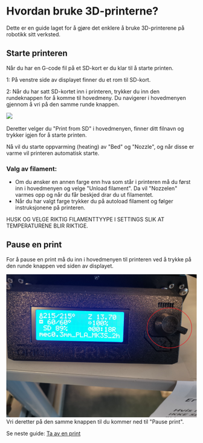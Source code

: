 # Hvordan bruke 3D-printerne?

Dette er en guide laget for å gjøre det enklere å bruke 3D-printerene på robotikk sitt verksted.

## Starte printeren

Når du har en G-code fil på et SD-kort er du klar til å starte printen.

1: På venstre side av displayet finner du et rom til SD-kort.

2: Når du har satt SD-kortet inn i printeren, trykker du inn den rundeknappen for å komme til hovedmeny. Du navigerer i hovedmenyen gjennom å vri på den samme runde knappen.

![](https://github.com/robotikklinja/3d-printere/blob/master/bilder/Printerdisplay.png)

Deretter velger du "Print from SD" i hovedmenyen, finner ditt filnavn og trykker igjen for å starte printen.

Nå vil du starte oppvarming (heating) av "Bed" og "Nozzle", og når disse er varme vil printeren automatisk starte.

### Valg av filament:
- Om du ønsker en annen farge enn hva som står i printeren må du først inn i hovedmenyen og velge "Unload filament". Da vil "Nozzelen" varmes opp og når du får beskjed drar du ut filamentet.
- Når du har valgt farge trykker du på autoload filament og følger instruksjonene på printeren.

HUSK OG VELGE RIKTIG FILAMENTTYYPE I SETTINGS SLIK AT TEMPERATURENE BLIR RIKTIGE.

## Pause en print
For å pause en print må du inn i hovedmenyen til printeren ved å trykke på den runde knappen ved siden av displayet. 

![3D-Printer_display_knapp](../bilder/3D-printer_display_knapp.jpg)
Vri deretter på den samme knappen til du kommer ned til "Pause print".


Se neste guide: [Ta av en print](https://github.com/robotikklinja/3d-printere/blob/master/Guide/Ta%20av%20en%20print.md)
